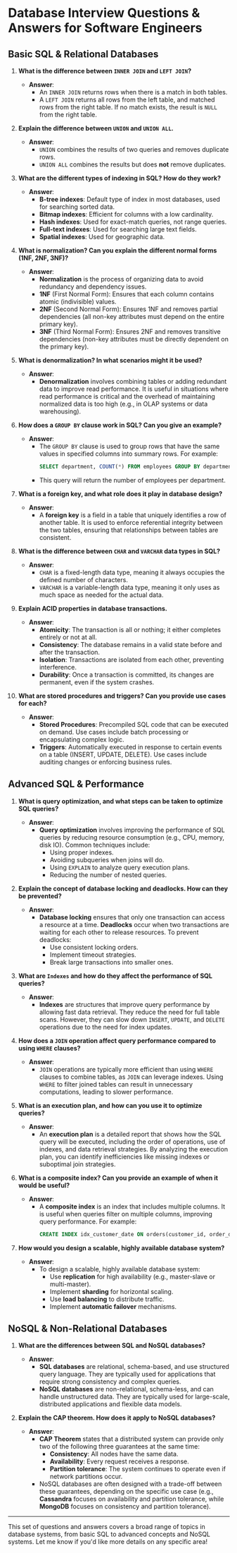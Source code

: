 # Database Interview Questions & Answers for Software Engineers

## Basic SQL & Relational Databases

1. **What is the difference between `INNER JOIN` and `LEFT JOIN`?**
   - **Answer**: 
     - An `INNER JOIN` returns rows when there is a match in both tables.
     - A `LEFT JOIN` returns all rows from the left table, and matched rows from the right table. If no match exists, the result is `NULL` from the right table.

2. **Explain the difference between `UNION` and `UNION ALL`.**
   - **Answer**: 
     - `UNION` combines the results of two queries and removes duplicate rows.
     - `UNION ALL` combines the results but does **not** remove duplicates.

3. **What are the different types of indexing in SQL? How do they work?**
   - **Answer**: 
     - **B-tree indexes**: Default type of index in most databases, used for searching sorted data.
     - **Bitmap indexes**: Efficient for columns with a low cardinality.
     - **Hash indexes**: Used for exact-match queries, not range queries.
     - **Full-text indexes**: Used for searching large text fields.
     - **Spatial indexes**: Used for geographic data.

4. **What is normalization? Can you explain the different normal forms (1NF, 2NF, 3NF)?**
   - **Answer**:
     - **Normalization** is the process of organizing data to avoid redundancy and dependency issues.
     - **1NF** (First Normal Form): Ensures that each column contains atomic (indivisible) values.
     - **2NF** (Second Normal Form): Ensures 1NF and removes partial dependencies (all non-key attributes must depend on the entire primary key).
     - **3NF** (Third Normal Form): Ensures 2NF and removes transitive dependencies (non-key attributes must be directly dependent on the primary key).

5. **What is denormalization? In what scenarios might it be used?**
   - **Answer**: 
     - **Denormalization** involves combining tables or adding redundant data to improve read performance. It is useful in situations where read performance is critical and the overhead of maintaining normalized data is too high (e.g., in OLAP systems or data warehousing).

6. **How does a `GROUP BY` clause work in SQL? Can you give an example?**
   - **Answer**:
     - The `GROUP BY` clause is used to group rows that have the same values in specified columns into summary rows. For example:
       ```sql
       SELECT department, COUNT(*) FROM employees GROUP BY department;
       ```
     - This query will return the number of employees per department.

7. **What is a foreign key, and what role does it play in database design?**
   - **Answer**: 
     - A **foreign key** is a field in a table that uniquely identifies a row of another table. It is used to enforce referential integrity between the two tables, ensuring that relationships between tables are consistent.

8. **What is the difference between `CHAR` and `VARCHAR` data types in SQL?**
   - **Answer**: 
     - `CHAR` is a fixed-length data type, meaning it always occupies the defined number of characters.
     - `VARCHAR` is a variable-length data type, meaning it only uses as much space as needed for the actual data.

9. **Explain ACID properties in database transactions.**
   - **Answer**:
     - **Atomicity**: The transaction is all or nothing; it either completes entirely or not at all.
     - **Consistency**: The database remains in a valid state before and after the transaction.
     - **Isolation**: Transactions are isolated from each other, preventing interference.
     - **Durability**: Once a transaction is committed, its changes are permanent, even if the system crashes.

10. **What are stored procedures and triggers? Can you provide use cases for each?**
    - **Answer**: 
      - **Stored Procedures**: Precompiled SQL code that can be executed on demand. Use cases include batch processing or encapsulating complex logic.
      - **Triggers**: Automatically executed in response to certain events on a table (INSERT, UPDATE, DELETE). Use cases include auditing changes or enforcing business rules.

## Advanced SQL & Performance

1. **What is query optimization, and what steps can be taken to optimize SQL queries?**
   - **Answer**: 
     - **Query optimization** involves improving the performance of SQL queries by reducing resource consumption (e.g., CPU, memory, disk IO). Common techniques include:
       - Using proper indexes.
       - Avoiding subqueries when joins will do.
       - Using `EXPLAIN` to analyze query execution plans.
       - Reducing the number of nested queries.

2. **Explain the concept of database locking and deadlocks. How can they be prevented?**
   - **Answer**: 
     - **Database locking** ensures that only one transaction can access a resource at a time. **Deadlocks** occur when two transactions are waiting for each other to release resources. To prevent deadlocks:
       - Use consistent locking orders.
       - Implement timeout strategies.
       - Break large transactions into smaller ones.

3. **What are `Indexes` and how do they affect the performance of SQL queries?**
   - **Answer**: 
     - **Indexes** are structures that improve query performance by allowing fast data retrieval. They reduce the need for full table scans. However, they can slow down `INSERT`, `UPDATE`, and `DELETE` operations due to the need for index updates.

4. **How does a `JOIN` operation affect query performance compared to using `WHERE` clauses?**
   - **Answer**:
     - `JOIN` operations are typically more efficient than using `WHERE` clauses to combine tables, as `JOIN` can leverage indexes. Using `WHERE` to filter joined tables can result in unnecessary computations, leading to slower performance.

5. **What is an execution plan, and how can you use it to optimize queries?**
   - **Answer**:
     - An **execution plan** is a detailed report that shows how the SQL query will be executed, including the order of operations, use of indexes, and data retrieval strategies. By analyzing the execution plan, you can identify inefficiencies like missing indexes or suboptimal join strategies.

6. **What is a composite index? Can you provide an example of when it would be useful?**
   - **Answer**: 
     - A **composite index** is an index that includes multiple columns. It is useful when queries filter on multiple columns, improving query performance. For example:
       ```sql
       CREATE INDEX idx_customer_date ON orders(customer_id, order_date);
       ```

7. **How would you design a scalable, highly available database system?**
   - **Answer**:
     - To design a scalable, highly available database system:
       - Use **replication** for high availability (e.g., master-slave or multi-master).
       - Implement **sharding** for horizontal scaling.
       - Use **load balancing** to distribute traffic.
       - Implement **automatic failover** mechanisms.

## NoSQL & Non-Relational Databases

1. **What are the differences between SQL and NoSQL databases?**
   - **Answer**: 
     - **SQL databases** are relational, schema-based, and use structured query language. They are typically used for applications that require strong consistency and complex queries.
     - **NoSQL databases** are non-relational, schema-less, and can handle unstructured data. They are typically used for large-scale, distributed applications and flexible data models.

2. **Explain the CAP theorem. How does it apply to NoSQL databases?**
   - **Answer**:
     - **CAP Theorem** states that a distributed system can provide only two of the following three guarantees at the same time:
       - **Consistency**: All nodes have the same data.
       - **Availability**: Every request receives a response.
       - **Partition tolerance**: The system continues to operate even if network partitions occur.
     - NoSQL databases are often designed with a trade-off between these guarantees, depending on the specific use case (e.g., **Cassandra** focuses on availability and partition tolerance, while **MongoDB** focuses on consistency and partition tolerance).

---

This set of questions and answers covers a broad range of topics in database systems, from basic SQL to advanced concepts and NoSQL systems. Let me know if you'd like more details on any specific area!
